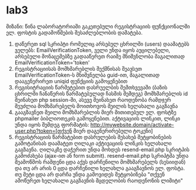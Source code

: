 # lab3

მიზანი: წინა ლაბორატორიაში გაკეთებული რეგისტრაციის ფუნქციონალში ელ. ფოსტის გადამოწმების შესაძლებლობის დამატება.

1. დაწერეთ sql სკრიპტი რომელიც არსებულ ცხრილში (users) დაამატებს ველებს: EmailVerificationToken, ველი უნდა იყოს აუცილებელი, არსებული მონაცემებზე გადააწერეთ რაიმე მნიშვნლობა მაგალითად EmailVerificationToken='token'
2. რეგისტრაციისას მომხმარებლის შექმნისას შეავსეთ EmailVerificationToken-ს მნიშვნელბა guid-ით, მაგალითად დააგენერირეთ uniqid ფუნქციის გამოყენებით
3. რეგისიტრაციის წარმეტებით დასრუელბის შემთხვევაში (ბაზის ცხრილში ჩანაწერის წარმატებულად ჩასმის შემდეგ) მომხმარებლის id შეინახეთ php session-ში, ასევე შეინახეთ რაოდენობა რამდჯერ შეუძლია მომხმარებელს მოითხოვოს მეილის ხელახალი გაგზავნა
4.  გააგზავნეთ მეილი მომხმარებლის მიერ მითითებულ ელ. ფოსტზე phpmailer ბიბლიოთეკის გამოყენებით. აქტივაციის ლინკით, ლინკი უნდა იყოს შემდეგ ფორმატის: http://mywebsite.domain/activate-user.php?token=[თქვენ მიერ დაგენერირებული ტოკენი]
5.  რეგისტრაციის წარმატებით დასრულების შესახებ შეტყობინების გამოტანისას დაამატეთ ღილაკი აქტივაციის ლინკის ხელახალი გაგზავნა. ღილაკზე დაჭერით უნდა მოხდეს resend-email.php სკრიტპის გამოძახება (ajax-ით ან form submit). resend-email.php სკრიპტმა უნდა შეამოწმოს რამდენი ცდა აქვს დარჩენილი მომხმარებელს (სესიიდან) და თუ არ არის 0 ცდა დარჩენილი ხელახლა გააგზავნოს ელ. ფოსტა. თუ მეტი ცდა არ დარჩა უნდა გამოვიდეს შეტყობინება "თქვენ ამოწურეთ ხელახალი გაგზავნის მცდელობის რაოდენონის ლიმიტი"

